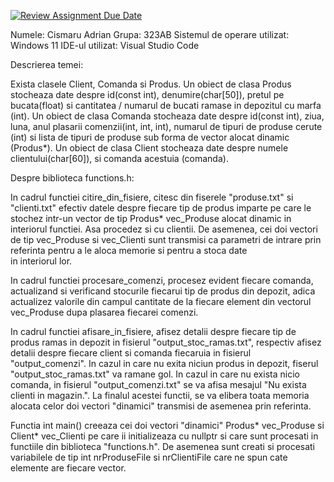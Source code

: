 [![Review Assignment Due Date](https://classroom.github.com/assets/deadline-readme-button-22041afd0340ce965d47ae6ef1cefeee28c7c493a6346c4f15d667ab976d596c.svg)](https://classroom.github.com/a/dWp6iS_E)

Numele: Cismaru Adrian
Grupa: 323AB
Sistemul de operare utilizat: Windows 11
IDE-ul utilizat: Visual Studio Code

Descrierea temei:

Exista clasele Client, Comanda si Produs.
Un obiect de clasa Produs stocheaza date despre id(const int), denumire(char[50]), pretul pe bucata(float) si cantitatea / numarul de bucati 
ramase in depozitul cu marfa (int).
Un obiect de clasa Comanda stocheaza date despre id(const int), ziua, luna, anul plasarii comenzii(int, int, int), numarul de tipuri de produse
cerute (int) si lista de tipuri de produse sub forma de vector alocat dinamic (Produs*).
Un obiect de clasa Client stocheaza date despre numele clientului(char[60]), si comanda acestuia (comanda).

Despre biblioteca functions.h:

In cadrul functiei citire_din_fisiere, citesc din fiserele "produse.txt" si "clienti.txt" efectiv datele despre fiecare tip de produs imparte pe 
care le stochez intr-un vector de tip Produs* vec_Produse alocat dinamic in interiorul functiei. Asa procedez si cu clientii. De asemenea, cei doi 
vectori de tip vec_Produse si vec_Clienti sunt transmisi ca parametri de intrare prin referinta pentru a le aloca memorie si pentru a stoca date   
in interiorul lor.

In cadrul functiei procesare_comenzi, procesez evident fiecare comanda, actualizand si verificand stocurile fiecarui tip de produs din depozit, adica actualizez valorile din campul cantitate de la fiecare element din vectorul vec_Produse dupa plasarea fiecarei comenzi.

In cadrul functiei afisare_in_fisiere, afisez detalii despre fiecare tip de produs ramas in depozit in fisierul "output_stoc_ramas.txt", respectiv 
afisez detalii despre fiecare client si comanda fiecaruia in fisierul "output_comenzi". In cazul in care nu exita niciun produs in depozit, 
fiserul "output_stoc_ramas.txt" va ramane gol. In cazul in care nu exista nicio comanda, in fisierul "output_comenzi.txt" se va afisa mesajul
"Nu exista clienti in magazin.". La finalul acestei functii, se va elibera toata memoria alocata celor doi vectori "dinamici" transmisi de asemenea prin referinta.

Functia int main() creeaza cei doi vectori "dinamici" Produs* vec_Produse si Client* vec_Clienti pe care ii initializeaza cu nullptr si care sunt procesati in functiile din biblioteca "functions.h". De asemenea sunt creati si procesati variabilele de tip int nrProduseFile si nrClientiFile care ne spun cate elemente are fiecare vector.